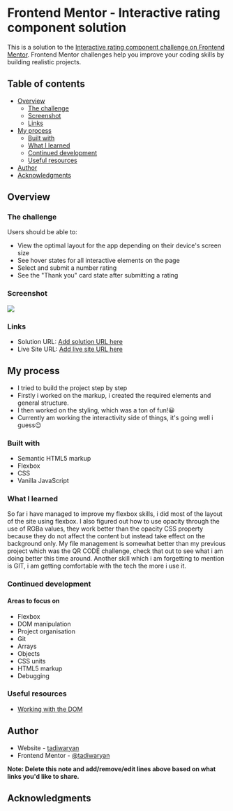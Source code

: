 # Frontend Mentor - Interactive rating component solution

This is a solution to the [Interactive rating component challenge on Frontend Mentor](https://www.frontendmentor.io/challenges/interactive-rating-component-koxpeBUmI). Frontend Mentor challenges help you improve your coding skills by building realistic projects. 

## Table of contents

- [Overview](#overview)
  - [The challenge](#the-challenge)
  - [Screenshot](#screenshot)
  - [Links](#links)
- [My process](#my-process)
  - [Built with](#built-with)
  - [What I learned](#what-i-learned)
  - [Continued development](#continued-development)
  - [Useful resources](#useful-resources)
- [Author](#author)
- [Acknowledgments](#acknowledgments)

## Overview

### The challenge

Users should be able to:

- View the optimal layout for the app depending on their device's screen size
- See hover states for all interactive elements on the page
- Select and submit a number rating
- See the "Thank you" card state after submitting a rating

### Screenshot

![](./screenshot.jpg)

### Links

- Solution URL: [Add solution URL here](https://your-solution-url.com)
- Live Site URL: [Add live site URL here](https://your-live-site-url.com)

## My process

- I tried to build the project step by step
- Firstly i worked on the markup, i created the required elements and general structure.
- I then worked on the styling, which was a ton of fun!😀
- Currently am working the interactivity side of things, it's going well i guess😐

### Built with

- Semantic HTML5 markup
- Flexbox
- CSS
- Vanilla JavaScript

### What I learned

So far i have managed to improve my flexbox skills, i did most of the layout of the site using flexbox.
I also figured out how to use opacity through the use of RGBa values, they work better than the opacity CSS property because they do not affect the 
content but instead take effect on the background only.
My file management is somewhat better than my previous project which was the QR CODE challenge, check that out to see what i am doing better this time around.
Another skill which i am forgetting to mention is GIT, i am getting comfortable with the tech the more i use it.


### Continued development

#### Areas to focus on

- Flexbox
- DOM manipulation
- Project organisation
- Git
- Arrays
- Objects
- CSS units
- HTML5 markup
- Debugging

### Useful resources

- [Working with the DOM](https://developer.mozilla.org/en-US/docs/Learn/JavaScript/Client-side_web_APIs/Manipulating_documents)

## Author

- Website - [tadiwaryan](https://www.your-site.com)
- Frontend Mentor - [@tadiwaryan](https://www.frontendmentor.io/profile/tadiwaryan)

**Note: Delete this note and add/remove/edit lines above based on what links you'd like to share.**

## Acknowledgments

